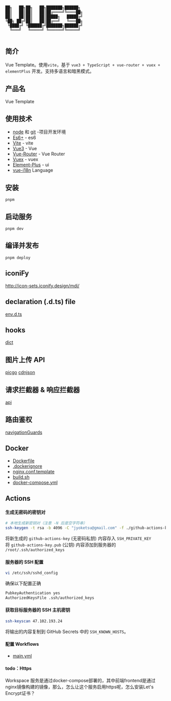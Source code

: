 ```

██╗   ██╗██╗   ██╗███████╗██████╗
██║   ██║██║   ██║██╔════╝╚════██╗
██║   ██║██║   ██║█████╗   █████╔╝
╚██╗ ██╔╝██║   ██║██╔══╝   ╚═══██╗
 ╚████╔╝ ╚██████╔╝███████╗██████╔╝
  ╚═══╝   ╚═════╝ ╚══════╝╚═════╝


```

## 简介

Vue Template。使用`vite`，基于 `vue3 + TypeScript + vue-router + vuex + elementPlus` 开发。支持多语言和暗黑模式。

## 产品名

Vue Template

## 使用技术

- [node](http://nodejs.org/) 和 [git](https://git-scm.com/) -项目开发环境
- [Es6+](http://es6.ruanyifeng.com/) - es6
- [Vite](https://www.pipipi.net/vite/) - vite
- [Vue3](https://staging-cn.vuejs.org/guide/introduction.html) - Vue
- [Vue-Router](https://router.vuejs.org/zh/) - Vue Router
- [Vuex](https://next.vuex.vuejs.org/zh/index.html) - vuex
- [Element-Plus](https://element-plus.org/zh-CN/) - ui
- [vue-i18n](https://kazupon.github.io/vue-i18n/zh/introduction.html#%E8%B5%9E%E5%8A%A9%E5%95%86) Language

## 安装

```
pnpm
```

## 启动服务

```
pnpm dev
```

## 编译并发布

```
pnpm deploy
```

## iconiFy

http://icon-sets.iconify.design/mdi/

## declaration (.d.ts) file
[env.d.ts](src/env.d.ts)

## hooks

[dict](src/Hooks/dict.ts)

## 图片上传 API

[picgo](https://www.picgo.net/)
[cdnjson](https://cdnjson.com/)

## 请求拦截器 & 响应拦截器

[api](src/api/index.ts)

## 路由鉴权

[navigationGuards](src/navigationGuards.ts)

## Docker
- [Dockerfile](./Dockerfile)
- [.dockerignore](./.dockerignore)
- [nginx.conf.template](./nginx.conf.template)
- [build.sh](./build.sh)
- [docker-compose.yml](./docker-compose.yml)

## Actions
#### 生成无密码的密钥对
```bash
# 本地生成新密钥对（注意 -N 后是空字符串）
ssh-keygen -t rsa -b 4096 -C "jyoketsu@gmail.com" -f ./github-actions-key -N ""
```
将新生成的 `github-actions-key` (无密码私钥) 内容存入 `SSH_PRIVATE_KEY`  
将 `github-actions-key.pub` (公钥) 内容添加到服务器的 `/root/.ssh/authorized_keys`  

#### 服务器的 SSH 配置
```bash
vi /etc/ssh/sshd_config
```
确保以下配置正确
```bash
PubkeyAuthentication yes
AuthorizedKeysFile .ssh/authorized_keys
```

#### 获取目标服务器的 SSH 主机密钥
```bash
ssh-keyscan 47.102.193.24
```
将输出的内容复制到 GitHub Secrets 中的  `SSH_KNOWN_HOSTS`。

#### 配置 Workflows
- [main.yml](./.github/workflows/main.yml)

#### todo：Https
 Workspace 服务是通过docker-compose部署的，其中前端frontend是通过nginx镜像构建的镜像，那么，怎么让这个服务启用https呢，怎么安装Let's Encrypt证书？